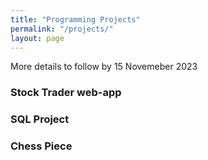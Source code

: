 ```yaml
---
title: "Programming Projects"
permalink: "/projects/"
layout: page
---
```


More details to follow by 15 Novemeber 2023

### Stock Trader web-app

  
### SQL Project
  
  
### Chess Piece 
